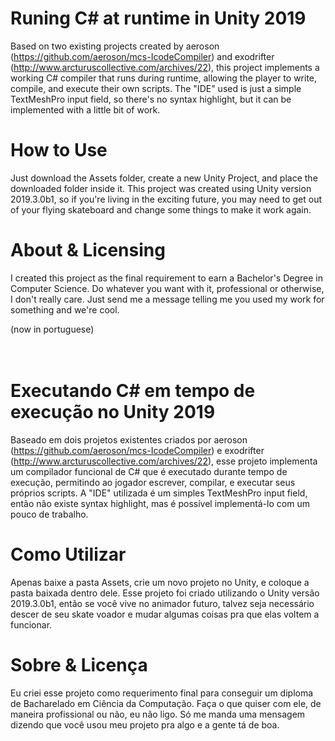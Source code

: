 # Runing C# at runtime in Unity 2019
Based on two existing projects created by aeroson (https://github.com/aeroson/mcs-IcodeCompiler) and exodrifter (http://www.arcturuscollective.com/archives/22), this project implements a working C# compiler that runs during runtime, allowing the player to write, compile, and execute their own scripts. The "IDE" used is just a simple TextMeshPro input field, so there's no syntax highlight, but it can be implemented with a little bit of work.

# How to Use
Just download the Assets folder, create a new Unity Project, and place the downloaded folder inside it. This project was created using Unity version 2019.3.0b1, so if you're living in the exciting future, you may need to get out of your flying skateboard and change some things to make it work again.

# About & Licensing
I created this project as the final requirement to earn a Bachelor's Degree in Computer Science. Do whatever you want with it, professional or otherwise, I don't really care. Just send me a message telling me you used my work for something and we're cool.

(now in portuguese)
<br>
<br>
<br>

# Executando C# em tempo de execução no Unity 2019
Baseado em dois projetos existentes criados por aeroson (https://github.com/aeroson/mcs-IcodeCompiler) e exodrifter (http://www.arcturuscollective.com/archives/22), esse projeto implementa um compilador funcional de C# que é executado durante tempo de execução, permitindo ao jogador escrever, compilar, e executar seus próprios scripts. A "IDE" utilizada é um simples TextMeshPro input field, então não existe syntax highlight, mas é possível implementá-lo com um pouco de trabalho.

# Como Utilizar
Apenas baixe a pasta Assets, crie um novo projeto no Unity, e coloque a pasta baixada dentro dele. Esse projeto foi criado utilizando o Unity versão 2019.3.0b1, então se você vive no animador futuro, talvez seja necessário descer de seu skate voador e mudar algumas coisas pra que elas voltem a funcionar.

# Sobre & Licença
Eu criei esse projeto como requerimento final para conseguir um diploma de Bacharelado em Ciência da Computação. Faça o que quiser com ele, de maneira profissional ou não, eu não ligo. Só me manda uma mensagem dizendo que você usou meu projeto pra algo e a gente tá de boa.
